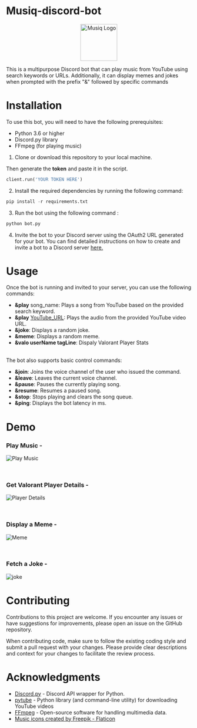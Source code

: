 # Musiq-discord-bot
<div align="center">
  <p>
    <a href="#"><img src="https://github-production-user-asset-6210df.s3.amazonaws.com/40622675/244601014-9fbae3b3-5b47-4c59-972e-e5f542c17461.png" width="100" height="100" alt="Musiq Logo" /></a>
  </p>
  </div>
 
This is a multipurpose Discord bot that can play music from YouTube using search keywords or URLs. Additionally, it can display memes and jokes when prompted with the prefix "&" followed by specific commands

# Installation
To use this bot, you will need to have the following prerequisites:

* Python 3.6 or higher
* Discord.py library
* FFmpeg (for playing music)

1. Clone or download this repository to your local machine.

 Then generate the <b>token</b> and paste it in the script.
 ``` python
 client.run('YOUR TOKEN HERE')
 ```
2. Install the required dependencies by running the following command:
```python 
pip install -r requirements.txt
```
3. Run the bot using the following command :
```python 
python bot.py
```
4. Invite the bot to your Discord server using the OAuth2 URL generated for your bot. You can find detailed instructions on how to create and invite a bot to a Discord server [here.](https://discordpy.readthedocs.io/en/latest/discord.html)

# Usage
Once the bot is running and invited to your server, you can use the following commands:

* <b>&play</b> song_name: Plays a song from YouTube based on the provided search keyword.
* <b>&play</b> [YouTube_URL](https://youtu.be/dQw4w9WgXcQ): Plays the audio from the provided YouTube video URL.
* <b>&joke</b>: Displays a random joke.
* <b>&meme</b>: Displays a random meme.
* <b>&valo userName tagLine</b>: Dispaly Valorant Player Stats
<br>
  The bot also supports basic control commands:
<br>
  
* <b>&join</b>: Joins the voice channel of the user who issued the command.
* <b>&leave</b>: Leaves the current voice channel.
* <b>&pause</b>: Pauses the currently playing song.
* <b>&resume</b>: Resumes a paused song.
* <b>&stop</b>: Stops playing and clears the song queue.
* <b>&ping</b>: Displays the bot latency in ms.
  
# Demo

### Play Music - 
![Play Music](https://github.com/Prajnadeep/Musiq-discord-bot/assets/40622675/d8a351f9-b59f-4e13-8419-aeeaf22338cd) 

<br>

### Get Valorant Player Details - 
![Player Details](https://github.com/Prajnadeep/Musiq-discord-bot/assets/40622675/e7f7e337-5f0f-4af2-82b9-e586e51bc0ff)

<br>

### Display a Meme - 
![Meme](https://github.com/Prajnadeep/Musiq-discord-bot/assets/40622675/76bfd4a2-de06-420d-8090-7c0daa816167)

<br>

### Fetch a Joke - 
![joke](https://github.com/Prajnadeep/Musiq-discord-bot/assets/40622675/616852f4-4688-4815-8e87-0d60d54fe8a0)


<!-- <img src= "https://github.com/Prajnadeep/Musiq-discord-bot/assets/40622675/e1af7ac6-1237-4134-8a84-8af7a43de163" width="150"> -->



# Contributing
Contributions to this project are welcome. If you encounter any issues or have suggestions for improvements, please open an issue on the GitHub repository.

When contributing code, make sure to follow the existing coding style and submit a pull request with your changes. Please provide clear descriptions and context for your changes to facilitate the review process.
  
# Acknowledgments
  
* [Discord.py](https://discordpy.readthedocs.io/en/stable/) - Discord API wrapper for Python.
* [pytube](https://github.com/pytube) - Python library (and command-line utility) for downloading YouTube videos
* [FFmpeg](https://ffmpeg.org/) - Open-source software for handling multimedia data.
* <a href="https://www.flaticon.com/free-icons/music" title="music icons">Music icons created by Freepik - Flaticon</a>

